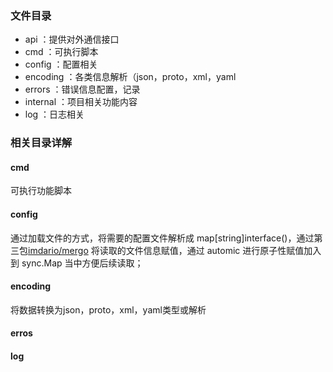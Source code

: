 ### 文件目录

* api ：提供对外通信接口
* cmd ：可执行脚本
* config ：配置相关
* encoding ：各类信息解析（json，proto，xml，yaml
* errors ：错误信息配置，记录
* internal ：项目相关功能内容
* log ：日志相关

### 相关目录详解

#### cmd
可执行功能脚本

#### config
通过加载文件的方式，将需要的配置文件解析成 map[string]interface()，通过第三包[imdario/mergo](github.com/imdario/mergo) 将读取的文件信息赋值，通过 automic 进行原子性赋值加入到 sync.Map 当中方便后续读取；

#### encoding
将数据转换为json，proto，xml，yaml类型或解析

#### erros

#### log

    